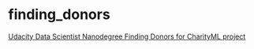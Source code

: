 # finding_donors
[Udacity Data Scientist Nanodegree Finding Donors for CharityML project](https://github.com/udacity/DSND_Term1.git)
